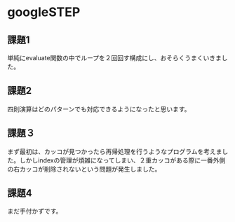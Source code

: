 # googleSTEP

## 課題1
単純にevaluate関数の中でループを２回回す構成にし、おそらくうまくいきました。


## 課題2
四則演算はどのパターンでも対応できるようになったと思います。

## 課題３
まず最初は、カッコが見つかったら再帰処理を行うようなプログラムを考えました。しかしindexの管理が煩雑になってしまい、２重カッコがある際に一番外側の右カッコが削除されないという問題が発生しました。

## 課題4
まだ手付かずです。
